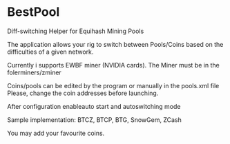 # BestPool
Diff-switching Helper for Equihash Mining Pools

The application allows your rig to switch between Pools/Coins based on the difficulties of a given network.

Currently i supports EWBF miner (NVIDIA cards).
The Miner must be in the folerminers/zminer

Coins/pools can be edited by the program or manually in the pools.xml file
Please, change the coin addresses before launching.

After configuration enableauto start and autoswitching mode


Sample implementation: BTCZ, BTCP, BTG, SnowGem, ZCash

You may add your favourite coins.
